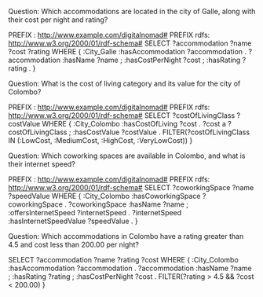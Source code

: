 Question: Which accommodations are located in the city of Galle, along with their cost per night and rating?

PREFIX : <http://www.example.com/digitalnomad#>
PREFIX rdfs: <http://www.w3.org/2000/01/rdf-schema#>
SELECT ?accommodation ?name ?cost ?rating
WHERE {
  :City_Galle :hasAccommodation ?accommodation .
  ?accommodation :hasName ?name ;
                 :hasCostPerNight ?cost ;
                 :hasRating ?rating .
}

Question: What is the cost of living category and its value for the city of Colombo?

PREFIX : <http://www.example.com/digitalnomad#>
PREFIX rdfs: <http://www.w3.org/2000/01/rdf-schema#>
SELECT ?costOfLivingClass ?costValue
WHERE {
  :City_Colombo :hasCostOfLiving ?cost .
  ?cost a ?costOfLivingClass ;
         :hasCostValue ?costValue .
  FILTER(?costOfLivingClass IN (:LowCost, :MediumCost, :HighCost, :VeryLowCost))
}

Question: Which coworking spaces are available in Colombo, and what is their internet speed?

PREFIX : <http://www.example.com/digitalnomad#>
PREFIX rdfs: <http://www.w3.org/2000/01/rdf-schema#>
SELECT ?coworkingSpace ?name ?speedValue
WHERE {
  :City_Colombo :hasCoworkingSpace ?coworkingSpace .
  ?coworkingSpace :hasName ?name ;
                   :offersInternetSpeed ?internetSpeed .
  ?internetSpeed :hasInternetSpeedValue ?speedValue .
}

Question: Which accommodations in Colombo have a rating greater than 4.5 and cost less than 200.00 per night?

SELECT ?accommodation ?name ?rating ?cost
WHERE {
  :City_Colombo :hasAccommodation ?accommodation .
  ?accommodation :hasName ?name ;
                 :hasRating ?rating ;
                 :hasCostPerNight ?cost .
  FILTER(?rating > 4.5 && ?cost < 200.00)
}
